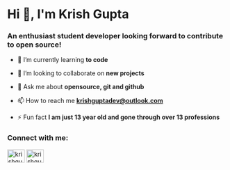 <h1 align="left">Hi 👋, I'm Krish Gupta</h1>
<h3 align="left">An enthusiast student developer looking forward to contribute to open source!</h3>

- 🌱 I’m currently learning **to code**

- 👯 I’m looking to collaborate on **new projects**

- 💬 Ask me about **opensource, git and github**

- 📫 How to reach me **krishguptadev@outlook.com**

- ⚡ Fun fact **I am just 13 year old and gone through over 13 professions**

<h3 align="left">Connect with me:</h3>
<p align="left">
<a href="https://twitter.com/krishguptadev" target="blank"><img align="center" src="https://raw.githubusercontent.com/rahuldkjain/github-profile-readme-generator/master/src/images/icons/Social/twitter.svg" alt="krishguptadev" height="30" width="40" /></a>
<a href="https://codepen.io/krishguptadev" target="blank"><img align="center" src="https://raw.githubusercontent.com/rahuldkjain/github-profile-readme-generator/master/src/images/icons/Social/codepen.svg" alt="krishguptadev" height="30" width="40" /></a>
</p>
